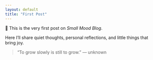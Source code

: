 ```yaml
---
layout: default
title: "First Post"
---
```


🌱 This is the very first post on *Small Mood Blog*.

Here I’ll share quiet thoughts, personal reflections, and little things that bring joy.

> “To grow slowly is still to grow.” — unknown
